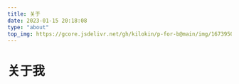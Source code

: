 ```yaml
---
title: 关于
date: 2023-01-15 20:18:08
type: "about"
top_img: https://gcore.jsdelivr.net/gh/kilokin/p-for-b@main/img/1673950132344.jpeg
---
```


# 关于我

